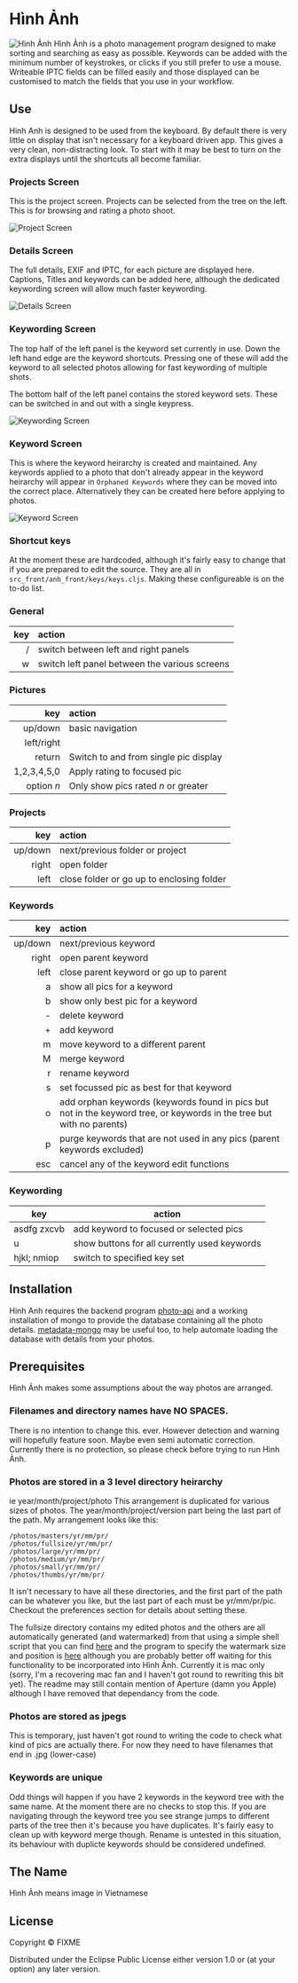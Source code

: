 # Hình Ảnh
![Hình Ảnh](resources/anh-small.png)
Hình Ảnh is a photo management program designed to make sorting and searching as easy as possible. Keywords can be added with the minimum number of keystrokes, or clicks if you still prefer to use a mouse. Writeable IPTC fields can be filled easily and those displayed can be customised to match the fields that you use in your workflow.

## Use

Hinh Anh is designed to be used from the keyboard. By default there is very little on display that isn't necessary for a keyboard driven app. This gives a very clean, non-distracting look. To start with it may be best to turn on the extra displays until the shortcuts all become familiar.

### Projects Screen
This is the project screen. Projects can be selected from the tree on the left. This is for browsing and rating a photo shoot.

![Project Screen](docs/screenshots/projects.png?raw=true) 

### Details Screen
The full details, EXIF and IPTC, for each picture are displayed here. Captions, Titles and keywords can be added here, although the dedicated keywording screen will allow much faster keywording.

![Details Screen](docs/screenshots/details.png?raw=true) 

### Keywording Screen
The top half of the left panel is the keyword set currently in use. Down the left hand edge are the keyword shortcuts. Pressing one of these will add the keyword to all selected photos allowing for fast keywording of multiple shots.

The bottom half of the left panel contains the stored keyword sets. These can be switched in and out with a single keypress.

![Keywording Screen](docs/screenshots/keywording.png?raw=true) 

### Keyword Screen

This is where the keyword heirarchy is created and maintained. Any keywords applied to a photo that don't already appear in the keyword heirarchy will appear in `Orphaned Keywords` where they can be moved into the correct place. Alternatively they can be created here before applying to photos.

![Keyword Screen](docs/screenshots/keywords.png?raw=true) 

### Shortcut keys
At the moment these are hardcoded, although it's fairly easy to change that if you are prepared to edit the source. They are all in `src_front/anh_front/keys/keys.cljs`. Making these configureable is on the to-do list.

### General
key  | action
----:|:-----------
/    | switch between left and right panels
w    | switch left panel between the various screens

### Pictures
key         |  action
---:        |:---
up/down     | basic navigation
left/right  |
return      | Switch to and from single pic display
1,2,3,4,5,0 | Apply rating to focused pic
option *n*  | Only show pics rated *n* or greater

### Projects
key     | action
---:    |:---
up/down | next/previous folder or project
right   | open folder
left    | close folder or go up to enclosing folder

### Keywords
key     | action
---:    |:---
up/down | next/previous keyword
right   | open parent keyword
left    | close parent keyword or go up to parent
a       | show all pics for a keyword
b       | show only best pic for a keyword
\-      | delete keyword
\+      | add keyword
m       | move keyword to a different parent
M       | merge keyword
r       |rename keyword
s       | set focussed pic as best for that keyword
o       | add orphan keywords (keywords found in pics but not in the keyword tree, or keywords in the tree but with no parents)
p       | purge keywords that are not used in any pics (parent keywords excluded)
esc     | cancel any of the keyword edit functions

### Keywording
key         | action
---         |---
asdfg zxcvb | add keyword to focused or selected pics
u           | show buttons for all currently used keywords
hjkl; nmiop | switch to specified key set


## Installation

Hinh Anh requires the backend program [photo-api](https://github.com/soulflyer/photo-api) and a working installation of mongo to provide the database containing all the photo details. [metadata-mongo](https://github.com/soulflyer/metadata-mongo) may be useful too, to help automate loading the database with details from your photos.

## Prerequisites

Hình Ảnh makes some assumptions about the way photos are arranged.

### Filenames and directory names have NO SPACES. 
There is no intention to change this. ever. However detection and warning will hopefully feature soon. Maybe even semi automatic correction. Currently there is no protection, so please check before trying to run Hình Ảnh.

### Photos are stored in a 3 level directory heirarchy
ie year/month/project/photo This arrangement is duplicated for various sizes of photos. The year/month/project/version part being the last part of the path. My arrangement looks like this:

    /photos/masters/yr/mm/pr/
    /photos/fullsize/yr/mm/pr/
    /photos/large/yr/mm/pr/
    /photos/medium/yr/mm/pr/
    /photos/small/yr/mm/pr/
    /photos/thumbs/yr/mm/pr/
    
It isn't necessary to have all these directories, and the first part of the path can be whatever you like, but the last part of each must be yr/mm/pr/pic. Checkout the preferences section for details about setting these. 

The fullsize directory contains my edited photos and the others are all automatically generated (and watermarked) from that using a simple shell script that you can find [here](https://github.com/soulflyer/publish) and the program to specify the watermark size and position is [here](https://github.com/soulflyer/Watermarker) although you are probably better off waiting for this functionality to be incorporated into Hình Ảnh. Currently it is mac only (sorry, I'm a recovering mac fan and I haven't got round to rewriting this bit yet). The readme may still contain mention of Aperture (damn you Apple) although I have removed that dependancy from the code.

### Photos are stored as jpegs
This is temporary, just haven't got round to writing the code to check what kind of pics are actually there. For now they need to have filenames that end in .jpg (lower-case)

### Keywords are unique
Odd things will happen if you have 2 keywords in the keyword tree with the same name. At the moment there are no checks to stop this. If you are navigating through the keyword tree you see strange jumps to different parts of the tree then it's because you have duplicates. It's fairly easy to clean up with keyword merge though. Rename is untested in this situation, its behaviour with duplicte keywords should be considered undefined.

## The Name

Hình Ảnh means image in Vietnamese
 
## License

Copyright ©  FIXME

Distributed under the Eclipse Public License either version 1.0 or (at
your option) any later version.
